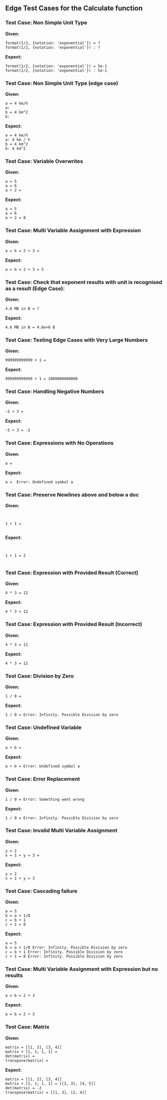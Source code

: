 ## Edge Test Cases for the Calculate function

### Test Case: Non Simple Unit Type
**Given:**
```
format(1/2, {notation: 'exponential'}) = ?
format(1/2, {notation: 'exponential'}) : ?
```

**Expect:**
```
format(1/2, {notation: 'exponential'}) = 5e-1
format(1/2, {notation: 'exponential'}) : 5e-1
```

### Test Case: Non Simple Unit Type (edge case)
**Given:**
```
a = 4 km/h
a:
b = 4 km^2
b:
```

**Expect:**
```
a = 4 km/h
a: 4 km / h
b = 4 km^2
b: 4 km^2
```

### Test Case: Variable Overwrites
**Given:**
```
a = 5
a = 6
a + 2 =
```

**Expect:**
```
a = 5
a = 6
a + 2 = 8
```

### Test Case: Multi Variable Assignment with Expression
**Given:**
```
a = b = 2 + 3 =
```

**Expect:**
```
a = b = 2 + 3 = 5
```

### Test Case: Check that exponent results with unit is recognised as a result (Edge Case):
**Given:**
```
4.6 MB in B = ?
```

**Expect:**
```
4.6 MB in B = 4.6e+6 B
```

### Test Case: Testing Edge Cases with Very Large Numbers
**Given:**
```
999999999999 + 1 =
```

**Expect:**
```
999999999999 + 1 = 1000000000000
```


### Test Case: Handling Negative Numbers
**Given:**
```
-5 + 3 =
```

**Expect:**
```
-5 + 3 = -2
```

### Test Case: Expressions with No Operations
**Given:**
```
a = 
```

**Expect:**
```
a =  Error: Undefined symbol a
```


### Test Case: Preserve Newlines above and below a doc
**Given:**
```


1 + 1 = 


```

**Expect:**
```


1 + 1 = 2


```


### Test Case: Expression with Provided Result (Correct)
**Given:**
```
4 * 3 = 12
```

**Expect:**
```
4 * 3 = 12
```

### Test Case: Expression with Provided Result (Incorrect)
**Given:**
```
4 * 3 = 11
```

**Expect:**
```
4 * 3 = 12
```

### Test Case: Division by Zero
**Given:**
```
1 / 0 =
```

**Expect:**
```
1 / 0 = Error: Infinity. Possible Division by zero
```

### Test Case: Undefined Variable
**Given:**
```
a + b =
```

**Expect:**
```
a + b = Error: Undefined symbol a
```

### Test Case: Error Replacement
**Given:**
```
1 / 0 = Error: Something went wrong
```

**Expect:**
```
1 / 0 = Error: Infinity. Possible Division by zero
```

### Test Case: Invalid Multi Variable Assignment
**Given:**
```
y = 2
x = 1 + y = 3 =
```

**Expect:**
```
y = 2
x = 1 + y = 3
```

### Test Case: Cascading failure
**Given:**
```
a = 5
b = a + 1/0
c = b + 1
c + 1 = 8
```

**Expect:**
```
a = 5
b = a + 1/0 Error: Infinity. Possible Division by zero
c = b + 1 Error: Infinity. Possible Division by zero
c + 1 = 8 Error: Infinity. Possible Division by zero
```

### Test Case: Multi Variable Assignment with Expression but no results
**Given:**
```
a = b = 2 + 3
```

**Expect:**
```
a = b = 2 + 3
```

### Test Case: Matrix
**Given:**
```
matrix = [[1, 2], [3, 4]]
matrix + [1, 1; 1, 1] = 
det(matrix) = 
transpose(matrix) = 
```

**Expect:**
```
matrix = [[1, 2], [3, 4]]
matrix + [1, 1; 1, 1] = [[2, 3], [4, 5]]
det(matrix) = -2
transpose(matrix) = [[1, 3], [2, 4]]
```